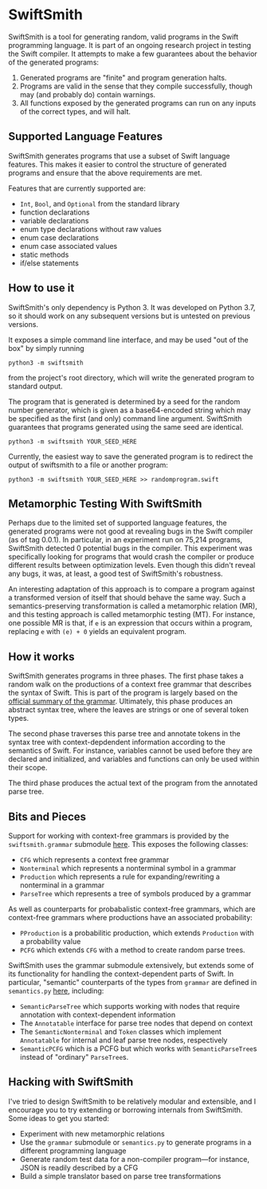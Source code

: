 # SwiftSmith

SwiftSmith is a tool for generating random, valid programs in the Swift programming language. It is part of an ongoing research project in testing the Swift compiler. It attempts to make a few guarantees about the behavior of the generated programs:

1. Generated programs are "finite" and program generation halts.
2. Programs are valid in the sense that they compile successfully, though may (and probably do) contain warnings.
3. All functions exposed by the generated programs can run on any inputs of the correct types, and will halt.

## Supported Language Features

SwiftSmith generates programs that use a subset of Swift language features. This makes it easier to control the structure of generated programs and ensure that the above requirements are met.

Features that are currently supported are:
* `Int`, `Bool`, and `Optional` from the standard library
* function declarations
* variable declarations
* enum type declarations without raw values
* enum case declarations
* enum case associated values
* static methods
* if/else statements

## How to use it

SwiftSmith's only dependency is Python 3. It was developed on Python 3.7, so it should work on any subsequent versions but is untested on previous versions.

It exposes a simple command line interface, and may be used "out of the box" by simply running
```
python3 -m swiftsmith
```
from the project's root directory, which will write the generated program to standard output.

The program that is generated is determined by a seed for the random number generator, which is given as a base64-encoded string which may be specified as the first (and only) command line argument. SwiftSmith guarantees that programs generated using the same seed are identical.
```
python3 -m swiftsmith YOUR_SEED_HERE
```

Currently, the easiest way to save the generated program is to redirect the output of swiftsmith to a file or another program:
```
python3 -m swiftsmith YOUR_SEED_HERE >> randomprogram.swift
```

## Metamorphic Testing With SwiftSmith

Perhaps due to the limited set of supported language features, the generated programs were not good at revealing bugs in the Swift compiler (as of tag 0.0.1). In particular, in an experiment run on 75,214 programs, SwiftSmith detected 0 potential bugs in the compiler. This experiment was specifically looking for programs that would crash the compiler or produce different results between optimization levels. Even though this didn't reveal any bugs, it was, at least, a good test of SwiftSmith's robustness.

An interesting adaptation of this approach is to compare a program against a transformed version of itself that should behave the same way. Such a semantics-preserving transformation is called a metamorphic relation (MR), and this testing approach is called metamorphic testing (MT). For instance, one possible MR is that, if `e` is an expression that occurs within a program, replacing `e` with `(e) + 0` yields an equivalent program.

## How it works

SwiftSmith generates programs in three phases. The first phase takes a random walk on the productions of a context free grammar that describes the syntax of Swift. This is part of the program is largely based on the [official summary of the grammar](https://docs.swift.org/swift-book/ReferenceManual/zzSummaryOfTheGrammar.html). Ultimately, this phase produces an abstract syntax tree, where the leaves are strings or one of several token types.

The second phase traverses this parse tree and annotate tokens in the syntax tree with context-depdendent information according to the semantics of Swift. For instance, variables cannot be used before they are declared and initialized, and variables and functions can only be used within their scope.

The third phase produces the actual text of the program from the annotated parse tree.

## Bits and Pieces

Support for working with context-free grammars is provided by the `swiftsmith.grammar` submodule [here](https://github.com/jacobdweightman/swiftsmith/tree/master/swiftsmith/grammar). This exposes the following classes:

* `CFG` which represents a context free grammar
* `Nonterminal` which represents a nonterminal symbol in a grammar
* `Production` which represents a rule for expanding/rewriting a nonterminal in a  grammar
* `ParseTree` which represents a tree of symbols produced by a grammar

As well as counterparts for probabalistic context-free grammars, which are context-free grammars where productions have an associated probability:

* `PProduction` is a probabilitic production, which extends `Production` with a probability value
* `PCFG` which extends `CFG` with a method to create random parse trees.

SwiftSmith uses the grammar submodule extensively, but extends some of its functionality for handling the context-dependent parts of Swift. In particular, "semantic" counterparts of the types from `grammar` are defined in `semantics.py` [here](https://github.com/jacobdweightman/swiftsmith/blob/master/swiftsmith/semantics.py), including:

* `SemanticParseTree` which supports working with nodes that require annotation with context-dependent information
* The `Annotatable` interface for parse tree nodes that depend on context
* The `SemanticNonterminal` and `Token` classes which implement `Annotatable` for internal and leaf parse tree nodes, respectively
* `SemanticPCFG` which is a PCFG but which works with `SemanticParseTree`s instead of "ordinary" `ParseTree`s.

## Hacking with SwiftSmith

I've tried to design SwiftSmith to be relatively modular and extensible, and I encourage you to try extending or borrowing internals from SwiftSmith. Some ideas to get you started:
* Experiment with new metamorphic relations
* Use the `grammar` submodule or `semantics.py` to generate programs in a different programming language
* Generate random test data for a non-compiler program—for instance, JSON is readily described by a CFG
* Build a simple translator based on parse tree transformations